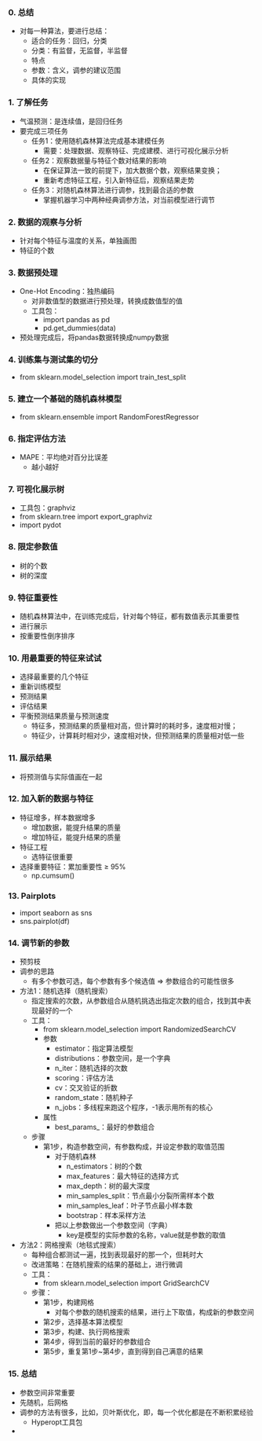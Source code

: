 ### 0. 总结
- 对每一种算法，要进行总结：
  - 适合的任务：回归，分类
  - 分类：有监督，无监督，半监督
  - 特点
  - 参数：含义，调参的建议范围
  - 具体的实现

### 1. 了解任务
- 气温预测：是连续值，是回归任务
- 要完成三项任务
  - 任务1：使用随机森林算法完成基本建模任务
    - 需要：处理数据、观察特征、完成建模、进行可视化展示分析
  - 任务2：观察数据量与特征个数对结果的影响
    - 在保证算法一致的前提下，加大数据个数，观察结果变换；
    - 重新考虑特征工程，引入新特征后，观察结果走势
  - 任务3：对随机森林算法进行调参，找到最合适的参数
    - 掌握机器学习中两种经典调参方法，对当前模型进行调节

### 2. 数据的观察与分析
- 针对每个特征与温度的关系，单独画图
- 特征的个数

### 3. 数据预处理
- One-Hot Encoding：独热编码
  - 对非数值型的数据进行预处理，转换成数值型的值
  - 工具包：
    - import pandas as pd
    - pd.get_dummies(data)
- 预处理完成后，将pandas数据转换成numpy数据

### 4. 训练集与测试集的切分
- from sklearn.model_selection import train_test_split

### 5. 建立一个基础的随机森林模型
- from sklearn.ensemble import RandomForestRegressor

### 6. 指定评估方法
- MAPE：平均绝对百分比误差
  - 越小越好

### 7. 可视化展示树
- 工具包：graphviz
- from sklearn.tree import export_graphviz
- import pydot

### 8. 限定参数值
- 树的个数
- 树的深度

### 9. 特征重要性
- 随机森林算法中，在训练完成后，针对每个特征，都有数值表示其重要性
- 进行展示
- 按重要性倒序排序

### 10. 用最重要的特征来试试
- 选择最重要的几个特征
- 重新训练模型
- 预测结果
- 评估结果
- 平衡预测结果质量与预测速度
  - 特征多，预测结果的质量相对高，但计算时的耗时多，速度相对慢；
  - 特征少，计算耗时相对少，速度相对快，但预测结果的质量相对低一些

### 11. 展示结果
- 将预测值与实际值画在一起

### 12. 加入新的数据与特征
- 特征增多，样本数据增多 
  - 增加数据，能提升结果的质量
  - 增加特征，能提升结果的质量
- 特征工程
  - 选特征很重要
- 选择重要特征：累加重要性 ≥ 95%
  - np.cumsum()

### 13. Pairplots
- import seaborn as sns
- sns.pairplot(df)

### 14. 调节新的参数
- 预剪枝
- 调参的思路
  - 有多个参数可选，每个参数有多个候选值 => 参数组合的可能性很多
- 方法1：随机选择（随机搜索）
  - 指定搜索的次数，从参数组合从随机挑选出指定次数的组合，找到其中表现最好的一个
  - 工具：
    - from sklearn.model_selection import RandomizedSearchCV
    - 参数
      - estimator：指定算法模型
      - distributions：参数空间，是一个字典
      - n_iter：随机选择的次数
      - scoring：评估方法
      - cv：交叉验证的折数
      - random_state：随机种子
      - n_jobs：多线程来跑这个程序，-1表示用所有的核心
    - 属性
      - best_params_：最好的参数组合
  - 步骤
    - 第1步，构造参数空间，有参数构成，并设定参数的取值范围
      - 对于随机森林
        - n_estimators：树的个数
        - max_features：最大特征的选择方式
        - max_depth：树的最大深度
        - min_samples_split：节点最小分裂所需样本个数
        - min_samples_leaf：叶子节点最小样本数
        - bootstrap：样本采样方法
      - 把以上参数做出一个参数空间（字典）
        - key是模型的实际参数的名称，value就是参数的取值
- 方法2：网格搜索（地毯式搜索）
  - 每种组合都测试一遍，找到表现最好的那一个，但耗时大
  - 改进策略：在随机搜索的结果的基础上，进行微调
  - 工具：
    - from sklearn.model_selection import GridSearchCV
  - 步骤：
    - 第1步，构建网格
      - 对每个参数的随机搜索的结果，进行上下取值，构成新的参数空间
    - 第2步，选择基本算法模型
    - 第3步，构建、执行网格搜索
    - 第4步，得到当前的最好的参数组合
    - 第5步，重复第1步~第4步，直到得到自己满意的结果

### 15. 总结
- 参数空间非常重要
- 先随机，后网格
- 调参的方法有很多，比如，贝叶斯优化，即，每一个优化都是在不断积累经验
  - Hyperopt工具包
- 
